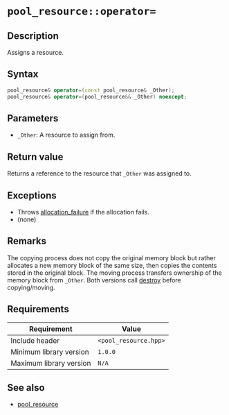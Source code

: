 # `pool_resource::operator=`

## Description

Assigns a resource.

## Syntax

```cpp
pool_resource& operator=(const pool_resource& _Other);
pool_resource& operator=(pool_resource&& _Other) noexcept;
```

## Parameters

- `_Other`: A resource to assign from.

## Return value

Returns a reference to the resource that `_Other` was assigned to.

## Exceptions

* Throws [allocation_failure](../exception/allocation_failure.md) if the allocation fails.
* (none)

## Remarks

The copying process does not copy the original memory block but rather allocates a new memory block of the same size, then copies 
the contents stored in the original block. The moving process transfers ownership of the memory block from `_Other`. Both versions call 
[destroy](pool_resource-destroy.md) before copying/moving.

## Requirements

| Requirement             | Value                 |
|-------------------------|-----------------------|
| Include header          | `<pool_resource.hpp>` |
| Minimum library version | `1.0.0`               |
| Maximum library version | `N/A`                 |

## See also

- [pool_resource](pool_resource.md)